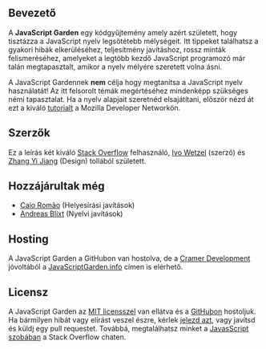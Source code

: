 ## Bevezető

A **JavaScript Garden** egy kódgyűjtemény amely azért született, hogy tisztázza a JavaScript nyelv legsötétebb mélységeit. Itt tippeket találhatsz a gyakori hibák elkerüléséhez,  teljesítmény javításhoz, rossz minták felismeréséhez, amelyeket a legtöbb kezdő JavaScript programozó már talán megtapasztalt, amikor a nyelv mélyére szeretett volna ásni.

A JavaScript Gardennek **nem** célja hogy megtanítsa a JavaScript nyelv használatát!
Az itt felsorolt témák megértéséhez mindenképp szükséges némi tapasztalat. Ha a nyelv alapjait szeretnéd elsajátítani, először nézd át ezt a kiváló [tutorialt][1] a Mozilla Developer Networkön.

## Szerzők

Ez a leírás két kiváló [Stack Overflow][2] felhasználó, [Ivo Wetzel][3] (szerző) és [Zhang Yi Jiang][4] (Design) tollából született.

## Hozzájárultak még

 - [Caio Romão][5] (Helyesírási javítások)
 - [Andreas Blixt][6] (Nyelvi javítások)

## Hosting

A JavaScript Garden a GitHubon van hostolva, de a [Cramer Development][7] jóvoltából
a [JavaScriptGarden.info][8] címen is elérhető.

## Licensz

A JavaScript Garden az [MIT licensszel][9] van ellátva és a [GitHubon][10] hostoljuk.
Ha bármilyen hibát vagy elírást veszel észre, kérlek [jelezd azt][11], vagy javítsd és küldj egy pull requestet. Továbbá, megtalálhatsz minket a [JavasScript szobában][12] a Stack Overflow chaten.

[1]: https://developer.mozilla.org/en/JavaScript/Guide
[2]: http://stackoverflow.com/
[3]: http://stackoverflow.com/users/170224/ivo-wetzel
[4]: http://stackoverflow.com/users/313758/yi-jiang
[5]: https://github.com/caio
[6]: https://github.com/blixt
[7]: http://cramerdev.com/
[8]: http://javascriptgarden.info/
[9]: https://github.com/BonsaiDen/JavaScript-Garden/blob/next/LICENSE
[10]: https://github.com/BonsaiDen/JavaScript-Garden
[11]: https://github.com/BonsaiDen/JavaScript-Garden/issues
[12]: http://chat.stackoverflow.com/rooms/17/javascript